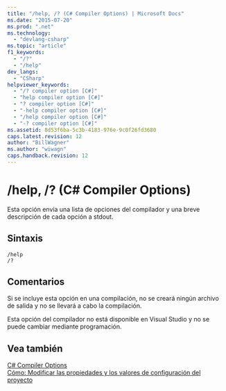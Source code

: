 ```yaml
---
title: "/help, /? (C# Compiler Options) | Microsoft Docs"
ms.date: "2015-07-20"
ms.prod: ".net"
ms.technology: 
  - "devlang-csharp"
ms.topic: "article"
f1_keywords: 
  - "/?"
  - "/help"
dev_langs: 
  - "CSharp"
helpviewer_keywords: 
  - "/? compiler option [C#]"
  - "help compiler option [C#]"
  - "? compiler option [C#]"
  - "-help compiler option [C#]"
  - "/help compiler option [C#]"
  - "-? compiler option [C#]"
ms.assetid: 8d53f6ba-5c3b-4183-976e-9c0f26fd3680
caps.latest.revision: 12
author: "BillWagner"
ms.author: "wiwagn"
caps.handback.revision: 12
---
```

# /help, /? (C# Compiler Options)
Esta opción envía una lista de opciones del compilador y una breve descripción de cada opción a stdout.  
  
## Sintaxis  
  
```  
/help  
/?  
```  
  
## Comentarios  
 Si se incluye esta opción en una compilación, no se creará ningún archivo de salida y no se llevará a cabo la compilación.  
  
 Esta opción del compilador no está disponible en Visual Studio y no se puede cambiar mediante programación.  
  
## Vea también  
 [C\# Compiler Options](../../../csharp/language-reference/compiler-options/index.md)   
 [Cómo: Modificar las propiedades y los valores de configuración del proyecto](http://msdn.microsoft.com/es-es/e7184bc5-2f2b-4b4f-aa9a-3ecfcbc48b67)